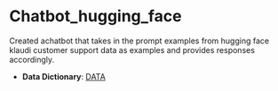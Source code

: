 # Chatbot_hugging_face
Created achatbot that takes in the prompt examples from hugging face  klaudi customer support data as examples and provides responses accordingly.

- **Data Dictionary**: [DATA](https://huggingface.co/datasets/Kaludi/Customer-Support-Responses)
